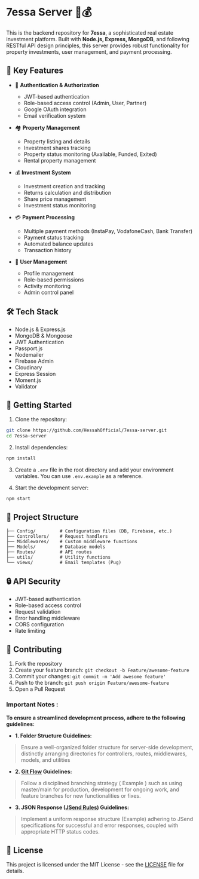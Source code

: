 # 7essa Server 🏢💰 

This is the backend repository for **7essa**, a sophisticated real estate investment platform. Built with **Node.js, Express, MongoDB**, and following RESTful API design principles, this server provides robust functionality for property investments, user management, and payment processing.

## 🚀 Key Features

- 🔐 **Authentication & Authorization**
  - JWT-based authentication
  - Role-based access control (Admin, User, Partner)
  - Google OAuth integration
  - Email verification system

- 🏘️ **Property Management**
  - Property listing and details
  - Investment shares tracking
  - Property status monitoring (Available, Funded, Exited)
  - Rental property management

- 💰 **Investment System**
  - Investment creation and tracking
  - Returns calculation and distribution
  - Share price management
  - Investment status monitoring

- 💳 **Payment Processing**
  - Multiple payment methods (InstaPay, VodafoneCash, Bank Transfer)
  - Payment status tracking
  - Automated balance updates
  - Transaction history

- 👥 **User Management**
  - Profile management
  - Role-based permissions
  - Activity monitoring
  - Admin control panel

## 🛠️ Tech Stack

- Node.js & Express.js
- MongoDB & Mongoose
- JWT Authentication
- Passport.js
- Nodemailer
- Firebase Admin
- Cloudinary
- Express Session
- Moment.js
- Validator

## 🚀 Getting Started

1. Clone the repository:
```bash
git clone https://github.com/HessahOfficial/7essa-server.git
cd 7essa-server
```

2. Install dependencies:
```bash
npm install
```

3. Create a `.env` file in the root directory and add your environment variables. You can use `.env.example` as a reference.

5. Start the development server:
```bash
npm start
```

## 📁 Project Structure

```
├── Config/         # Configuration files (DB, Firebase, etc.)
├── Controllers/    # Request handlers
├── Middlewares/    # Custom middleware functions
├── Models/         # Database models
├── Routes/         # API routes
├── utils/          # Utility functions
└── views/          # Email templates (Pug)
```

## 🔒 API Security

- JWT-based authentication
- Role-based access control
- Request validation
- Error handling middleware
- CORS configuration
- Rate limiting

## 🤝 Contributing

1. Fork the repository
2. Create your feature branch: `git checkout -b Feature/awesome-feature`
3. Commit your changes: `git commit -m 'Add awesome feature'`
4. Push to the branch: `git push origin Feature/awesome-feature`
5. Open a Pull Request

### Important Notes :
**To ensure a streamlined development process, adhere to the following guidelines:**

- **1. Folder Structure Guidelines:**
> Ensure a well-organized folder structure for server-side development, distinctly arranging directories for controllers, routes, middlewares, models, and utilities
- **2. [Git Flow](https://nvie.com/posts/a-successful-git-branching-model/) Guidelines:**
> Follow a disciplined branching strategy ( Example ) such as using master/main for production, development for ongoing work, and feature branches for new functionalities or fixes.
- **3. JSON Response ([JSend Rules](https://github.com/omniti-labs/jsend)) Guidelines:**
>Implement a uniform response structure (Example) adhering to JSend specifications for successful and error responses, coupled with appropriate HTTP status codes.

## 📝 License

This project is licensed under the MIT License - see the [LICENSE](LICENSE) file for details.
